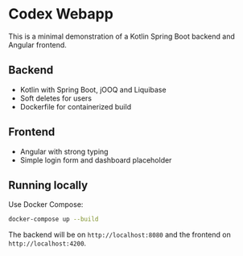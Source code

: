 # Codex Webapp

This is a minimal demonstration of a Kotlin Spring Boot backend and Angular frontend.

## Backend
- Kotlin with Spring Boot, jOOQ and Liquibase
- Soft deletes for users
- Dockerfile for containerized build

## Frontend
- Angular with strong typing
- Simple login form and dashboard placeholder

## Running locally

Use Docker Compose:

```bash
docker-compose up --build
```

The backend will be on `http://localhost:8080` and the frontend on `http://localhost:4200`.

